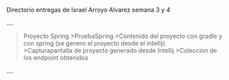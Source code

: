 Directorio entregas de Israel Arroyo Alvarez semana 3 y 4

....

> Proyecto Spring
	>PruebaSpring
		>Contenido del proyecto con gradle y con spring (se genero el proyecto desde el intellij) 	
	>Capturapantalla de proyecto generado desde Intellij
	>Coleccion de los endpoint obtenidos 
> 


....


